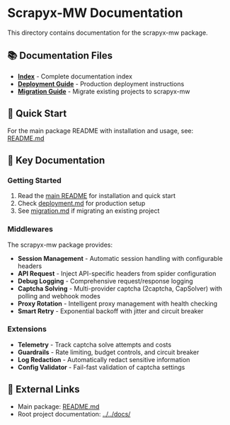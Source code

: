 # Scrapyx-MW Documentation

This directory contains documentation for the scrapyx-mw package.

## 📚 Documentation Files

- **[Index](index.md)** - Complete documentation index
- **[Deployment Guide](deployment.md)** - Production deployment instructions  
- **[Migration Guide](migration.md)** - Migrate existing projects to scrapyx-mw

## 🚀 Quick Start

For the main package README with installation and usage, see: [README.md](../README.md)

## 📖 Key Documentation

### Getting Started
1. Read the [main README](../README.md) for installation and quick start
2. Check [deployment.md](deployment.md) for production setup
3. See [migration.md](migration.md) if migrating an existing project

### Middlewares
The scrapyx-mw package provides:
- **Session Management** - Automatic session handling with configurable headers
- **API Request** - Inject API-specific headers from spider configuration
- **Debug Logging** - Comprehensive request/response logging
- **Captcha Solving** - Multi-provider captcha (2captcha, CapSolver) with polling and webhook modes
- **Proxy Rotation** - Intelligent proxy management with health checking
- **Smart Retry** - Exponential backoff with jitter and circuit breaker

### Extensions
- **Telemetry** - Track captcha solve attempts and costs
- **Guardrails** - Rate limiting, budget controls, and circuit breaker
- **Log Redaction** - Automatically redact sensitive information
- **Config Validator** - Fail-fast validation of captcha settings

## 🔗 External Links

- Main package: [README.md](../README.md)
- Root project documentation: [../../docs/](../../docs/)

